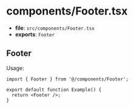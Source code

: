 # components/Footer.tsx

- **file**: `src/components/Footer.tsx`
- **exports**: `Footer`

## Footer
Usage:

```tsx
import { Footer } from '@/components/Footer';

export default function Example() {
  return <Footer />;
}
```
